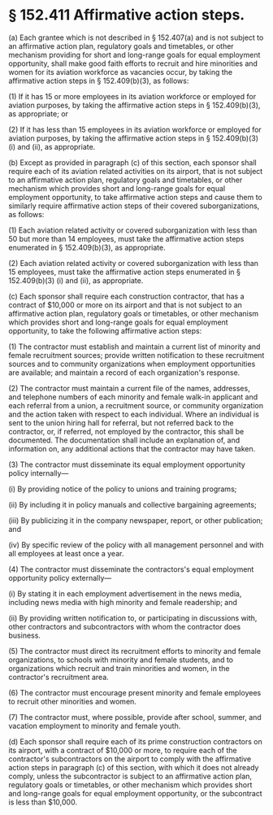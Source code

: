 # § 152.411   Affirmative action steps.

(a) Each grantee which is not described in § 152.407(a) and is not subject to an affirmative action plan, regulatory goals and timetables, or other mechanism providing for short and long-range goals for equal employment opportunity, shall make good faith efforts to recruit and hire minorities and women for its aviation workforce as vacancies occur, by taking the affirmative action steps in § 152.409(b)(3), as follows: 


(1) If it has 15 or more employees in its aviation workforce or employed for aviation purposes, by taking the affirmative action steps in § 152.409(b)(3), as appropriate; or 


(2) If it has less than 15 employees in its aviation workforce or employed for aviation purposes, by taking the affirmative action steps in § 152.409(b)(3) (i) and (ii), as appropriate. 


(b) Except as provided in paragraph (c) of this section, each sponsor shall require each of its aviation related activities on its airport, that is not subject to an affirmative action plan, regulatory goals and timetables, or other mechanism which provides short and long-range goals for equal employment opportunity, to take affirmative action steps and cause them to similarly require affirmative action steps of their covered suborganizations, as follows: 


(1) Each aviation related activity or covered suborganization with less than 50 but more than 14 employees, must take the affirmative action steps enumerated in § 152.409(b)(3), as appropriate. 


(2) Each aviation related activity or covered suborganization with less than 15 employees, must take the affirmative action steps enumerated in § 152.409(b)(3) (i) and (ii), as appropriate. 


(c) Each sponsor shall require each construction contractor, that has a contract of $10,000 or more on its airport and that is not subject to an affirmative action plan, regulatory goals or timetables, or other mechanism which provides short and long-range goals for equal employment opportunity, to take the following affirmative action steps: 


(1) The contractor must establish and maintain a current list of minority and female recruitment sources; provide written notification to these recruitment sources and to community organizations when employment opportunities are available; and maintain a record of each organization's response. 


(2) The contractor must maintain a current file of the names, addresses, and telephone numbers of each minority and female walk-in applicant and each referral from a union, a recruitment source, or community organization and the action taken with respect to each individual. Where an individual is sent to the union hiring hall for referral, but not referred back to the contractor, or, if referred, not employed by the contractor, this shall be documented. The documentation shall include an explanation of, and information on, any additional actions that the contractor may have taken. 


(3) The contractor must disseminate its equal employment opportunity policy internally—


(i) By providing notice of the policy to unions and training programs; 


(ii) By including it in policy manuals and collective bargaining agreements; 


(iii) By publicizing it in the company newspaper, report, or other publication; and 


(iv) By specific review of the policy with all management personnel and with all employees at least once a year. 


(4) The contractor must disseminate the contractors's equal employment opportunity policy externally—


(i) By stating it in each employment advertisement in the news media, including news media with high minority and female readership; and 


(ii) By providing written notification to, or participating in discussions with, other contractors and subcontractors with whom the contractor does business. 


(5) The contractor must direct its recruitment efforts to minority and female organizations, to schools with minority and female students, and to organizations which recruit and train minorities and women, in the contractor's recruitment area. 


(6) The contractor must encourage present minority and female employees to recruit other minorities and women. 


(7) The contractor must, where possible, provide after school, summer, and vacation employment to minority and female youth. 


(d) Each sponsor shall require each of its prime construction contractors on its airport, with a contract of $10,000 or more, to require each of the contractor's subcontractors on the airport to comply with the affirmative action steps in paragraph (c) of this section, with which it does not already comply, unless the subcontractor is subject to an affirmative action plan, regulatory goals or timetables, or other mechanism which provides short and long-range goals for equal employment opportunity, or the subcontract is less than $10,000. 




